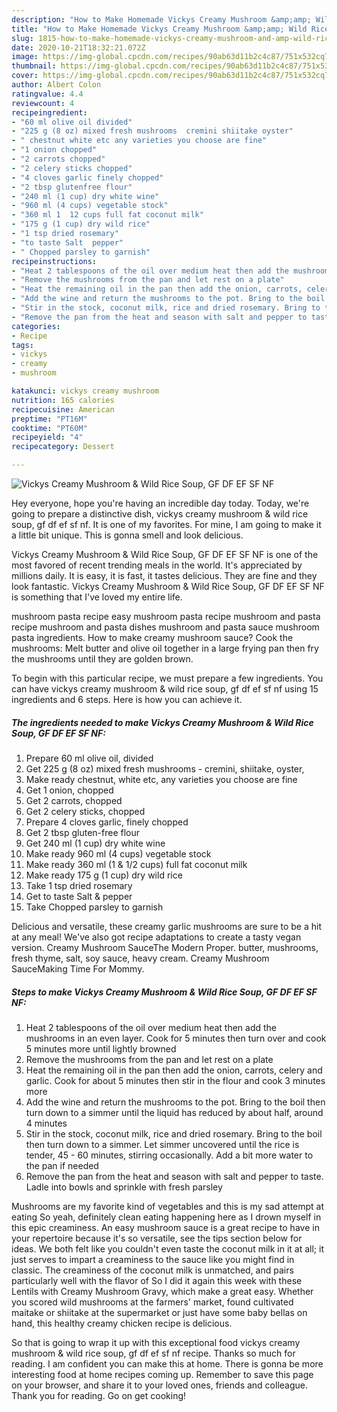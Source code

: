 ```yaml
---
description: "How to Make Homemade Vickys Creamy Mushroom &amp;amp; Wild Rice Soup, GF DF EF SF NF"
title: "How to Make Homemade Vickys Creamy Mushroom &amp;amp; Wild Rice Soup, GF DF EF SF NF"
slug: 1815-how-to-make-homemade-vickys-creamy-mushroom-and-amp-wild-rice-soup-gf-df-ef-sf-nf
date: 2020-10-21T18:32:21.072Z
image: https://img-global.cpcdn.com/recipes/90ab63d11b2c4c87/751x532cq70/vickys-creamy-mushroom-wild-rice-soup-gf-df-ef-sf-nf-recipe-main-photo.jpg
thumbnail: https://img-global.cpcdn.com/recipes/90ab63d11b2c4c87/751x532cq70/vickys-creamy-mushroom-wild-rice-soup-gf-df-ef-sf-nf-recipe-main-photo.jpg
cover: https://img-global.cpcdn.com/recipes/90ab63d11b2c4c87/751x532cq70/vickys-creamy-mushroom-wild-rice-soup-gf-df-ef-sf-nf-recipe-main-photo.jpg
author: Albert Colon
ratingvalue: 4.4
reviewcount: 4
recipeingredient:
- "60 ml olive oil divided"
- "225 g (8 oz) mixed fresh mushrooms  cremini shiitake oyster"
- " chestnut white etc any varieties you choose are fine"
- "1 onion chopped"
- "2 carrots chopped"
- "2 celery sticks chopped"
- "4 cloves garlic finely chopped"
- "2 tbsp glutenfree flour"
- "240 ml (1 cup) dry white wine"
- "960 ml (4 cups) vegetable stock"
- "360 ml 1  12 cups full fat coconut milk"
- "175 g (1 cup) dry wild rice"
- "1 tsp dried rosemary"
- "to taste Salt  pepper"
- " Chopped parsley to garnish"
recipeinstructions:
- "Heat 2 tablespoons of the oil over medium heat then add the mushrooms in an even layer. Cook for 5 minutes then turn over and cook 5 minutes more until lightly browned"
- "Remove the mushrooms from the pan and let rest on a plate"
- "Heat the remaining oil in the pan then add the onion, carrots, celery and garlic. Cook for about 5 minutes then stir in the flour and cook 3 minutes more"
- "Add the wine and return the mushrooms to the pot. Bring to the boil then turn down to a simmer until the liquid has reduced by about half, around 4 minutes"
- "Stir in the stock, coconut milk, rice and dried rosemary. Bring to the boil then turn down to a simmer. Let simmer uncovered until the rice is tender, 45 - 60 minutes, stirring occasionally. Add a bit more water to the pan if needed"
- "Remove the pan from the heat and season with salt and pepper to taste. Ladle into bowls and sprinkle with fresh parsley"
categories:
- Recipe
tags:
- vickys
- creamy
- mushroom

katakunci: vickys creamy mushroom 
nutrition: 165 calories
recipecuisine: American
preptime: "PT16M"
cooktime: "PT60M"
recipeyield: "4"
recipecategory: Dessert

---
```



![Vickys Creamy Mushroom &amp; Wild Rice Soup, GF DF EF SF NF](https://img-global.cpcdn.com/recipes/90ab63d11b2c4c87/751x532cq70/vickys-creamy-mushroom-wild-rice-soup-gf-df-ef-sf-nf-recipe-main-photo.jpg)

Hey everyone, hope you're having an incredible day today. Today, we're going to prepare a distinctive dish, vickys creamy mushroom &amp; wild rice soup, gf df ef sf nf. It is one of my favorites. For mine, I am going to make it a little bit unique. This is gonna smell and look delicious.

Vickys Creamy Mushroom &amp; Wild Rice Soup, GF DF EF SF NF is one of the most favored of recent trending meals in the world. It's appreciated by millions daily. It is easy, it is fast, it tastes delicious. They are fine and they look fantastic. Vickys Creamy Mushroom &amp; Wild Rice Soup, GF DF EF SF NF is something that I've loved my entire life.

mushroom pasta recipe easy mushroom pasta recipe mushroom and pasta recipe mushroom and pasta dishes mushroom and pasta sauce mushroom pasta ingredients. How to make creamy mushroom sauce? Cook the mushrooms: Melt butter and olive oil together in a large frying pan then fry the mushrooms until they are golden brown.


To begin with this particular recipe, we must prepare a few ingredients. You can have vickys creamy mushroom &amp; wild rice soup, gf df ef sf nf using 15 ingredients and 6 steps. Here is how you can achieve it.

<!--inarticleads1-->

##### The ingredients needed to make Vickys Creamy Mushroom &amp; Wild Rice Soup, GF DF EF SF NF:

1. Prepare 60 ml olive oil, divided
1. Get 225 g (8 oz) mixed fresh mushrooms - cremini, shiitake, oyster,
1. Make ready  chestnut, white etc, any varieties you choose are fine
1. Get 1 onion, chopped
1. Get 2 carrots, chopped
1. Get 2 celery sticks, chopped
1. Prepare 4 cloves garlic, finely chopped
1. Get 2 tbsp gluten-free flour
1. Get 240 ml (1 cup) dry white wine
1. Make ready 960 ml (4 cups) vegetable stock
1. Make ready 360 ml (1 &amp; 1/2 cups) full fat coconut milk
1. Make ready 175 g (1 cup) dry wild rice
1. Take 1 tsp dried rosemary
1. Get to taste Salt &amp; pepper
1. Take  Chopped parsley to garnish


Delicious and versatile, these creamy garlic mushrooms are sure to be a hit at any meal! We&#39;ve also got recipe adaptations to create a tasty vegan version. Creamy Mushroom SauceThe Modern Proper. butter, mushrooms, fresh thyme, salt, soy sauce, heavy cream. Creamy Mushroom SauceMaking Time For Mommy. 

<!--inarticleads2-->

##### Steps to make Vickys Creamy Mushroom &amp; Wild Rice Soup, GF DF EF SF NF:

1. Heat 2 tablespoons of the oil over medium heat then add the mushrooms in an even layer. Cook for 5 minutes then turn over and cook 5 minutes more until lightly browned
1. Remove the mushrooms from the pan and let rest on a plate
1. Heat the remaining oil in the pan then add the onion, carrots, celery and garlic. Cook for about 5 minutes then stir in the flour and cook 3 minutes more
1. Add the wine and return the mushrooms to the pot. Bring to the boil then turn down to a simmer until the liquid has reduced by about half, around 4 minutes
1. Stir in the stock, coconut milk, rice and dried rosemary. Bring to the boil then turn down to a simmer. Let simmer uncovered until the rice is tender, 45 - 60 minutes, stirring occasionally. Add a bit more water to the pan if needed
1. Remove the pan from the heat and season with salt and pepper to taste. Ladle into bowls and sprinkle with fresh parsley


Mushrooms are my favorite kind of vegetables and this is my sad attempt at eating So yeah, definitely clean eating happening here as I drown myself in this epic creaminess. An easy mushroom sauce is a great recipe to have in your repertoire because it&#39;s so versatile, see the tips section below for ideas. We both felt like you couldn&#39;t even taste the coconut milk in it at all; it just serves to impart a creaminess to the sauce like you might find in classic. The creaminess of the coconut milk is unmatched, and pairs particularly well with the flavor of So I did it again this week with these Lentils with Creamy Mushroom Gravy, which make a great easy. Whether you scored wild mushrooms at the farmers&#39; market, found cultivated maitake or shiitake at the supermarket or just have some baby bellas on hand, this healthy creamy chicken recipe is delicious. 

So that is going to wrap it up with this exceptional food vickys creamy mushroom &amp; wild rice soup, gf df ef sf nf recipe. Thanks so much for reading. I am confident you can make this at home. There is gonna be more interesting food at home recipes coming up. Remember to save this page on your browser, and share it to your loved ones, friends and colleague. Thank you for reading. Go on get cooking!

